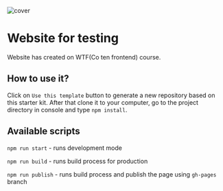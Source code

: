 ![cover]("https://michalmaj1987.github.io/Portfolio/og-jfd.png")

# Website for testing

Website has created on WTF(Co ten frontend) course.

## How to use it?

Click on `Use this template` button to generate a new repository based on this starter kit. After that clone it to your computer, go to the project directory in console and type `npm install`.

## Available scripts

`npm run start` - runs development mode

`npm run build` - runs build process for production

`npm run publish` - runs build process and publish the page using `gh-pages` branch

